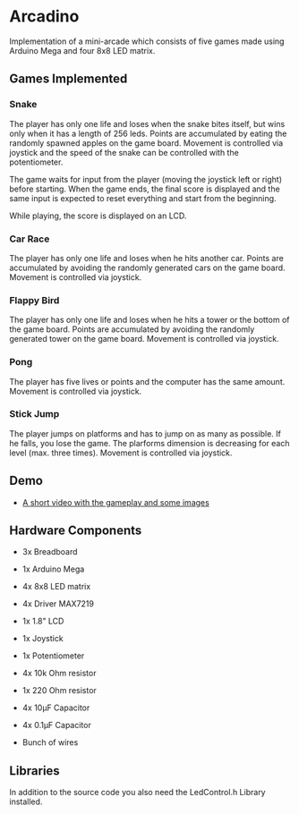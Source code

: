 # Arcadino
Implementation of a mini-arcade which consists of five games made using Arduino Mega and four 8x8 LED matrix.

## Games Implemented

### Snake
The player has only one life and loses when the snake bites itself, but wins only when it has a length of 256 leds. Points are accumulated by eating the randomly spawned apples on the game board. 
Movement is controlled via joystick and the speed of the snake can be controlled with the potentiometer.

The game waits for input from the player (moving the joystick left or right) before starting. When the game ends, the final score is displayed and the same input is expected to reset everything and start from the beginning.

While playing, the score is displayed on an LCD.

### Car Race

The player has only one life and loses when he hits another car. Points are accumulated by avoiding the randomly generated cars on the game board. 
Movement is controlled via joystick. 

### Flappy Bird
The player has only one life and loses when he hits a tower or the bottom of the game board. Points are accumulated by avoiding the randomly generated tower on the game board. 
Movement is controlled via joystick. 

### Pong
The player has five lives or points and the computer has the same amount. 
Movement is controlled via joystick. 

### Stick Jump
The player jumps on platforms and has to jump on as many as possible. If he falls, you lose the game.
The plarforms dimension is decreasing for each level (max. three times).
Movement is controlled via joystick.

## Demo
* [A short video with the gameplay and some images](https://mega.nz/#F!AfhVEahK!Pay58IqOrthE7a8_PD0stA) 

## Hardware Components
* 3x Breadboard 

* 1x Arduino Mega

* 4x 8x8 LED matrix

* 4x Driver MAX7219

* 1x 1.8" LCD 

* 1x Joystick

* 1x Potentiometer

* 4x 10k Ohm resistor

* 1x 220 Ohm resistor

* 4x 10μF Capacitor

* 4x 0.1μF Capacitor

* Bunch of wires


## Libraries

In addition to the source code you also need the LedControl.h Library installed.


